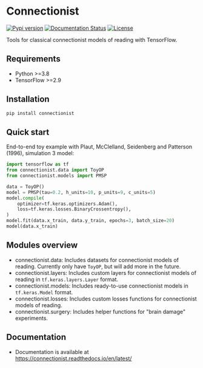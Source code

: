 # Connectionist

[![Pypi version](https://img.shields.io/pypi/v/connectionist.svg?style=flat&color=brightgreen)](https://pypi.org/project/connectionist/)
[![Documentation Status](https://readthedocs.org/projects/connectionist/badge/?version=latest)](https://connectionist.readthedocs.io/en/latest/?badge=latest)
[![License](https://img.shields.io/github/license/jasonlo/connectionist.svg?color=brightgreen)](https://github.com/JasonLo/connectionist/blob/main/LICENSE)

Tools for classical connectionist models of reading with TensorFlow.

## Requirements

- Python >=3.8
- TensorFlow >=2.9

## Installation

```bash
pip install connectionist
```

## Quick start

End-to-end toy example with Plaut, McClelland, Seidenberg and Patterson (1996), simulation 3 model:

```python
import tensorflow as tf
from connectionist.data import ToyOP
from connectionist.models import PMSP

data = ToyOP()
model = PMSP(tau=0.2, h_units=10, p_units=9, c_units=5)
model.compile(
    optimizer=tf.keras.optimizers.Adam(),
    loss=tf.keras.losses.BinaryCrossentropy(),
)
model.fit(data.x_train, data.y_train, epochs=3, batch_size=20)
model(data.x_train)
```

## Modules overview

- connectionist.data: Includes datasets for connectionist models of reading. Currently only have `ToyOP`, but will add more in the future.
- connectionist.layers: Includes custom layers for connectionist models of reading in `tf.keras.layers.Layer` format.
- connectionist.models: Includes ready-to-use connectionist models in `tf.keras.Model` format.
- connectionist.losses: Includes custom losses functions for connectionist models of reading.
- connectionist.surgery: Includes helper functions for "brain damage" experiments.

## Documentation

- Documentation is available at <https://connectionist.readthedocs.io/en/latest/>
